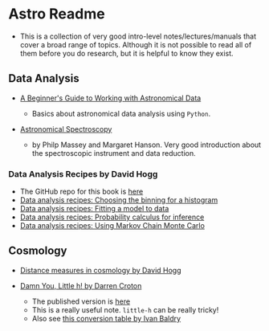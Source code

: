 # Astro Readme
* This is a collection of very good intro-level notes/lectures/manuals that cover a broad range of topics. Although it is not possible to read all of them before you do research, but it is helpful to know they exist. 

## Data Analysis

- [A Beginner's Guide to Working with Astronomical Data](https://arxiv.org/abs/1905.13189)
	* Basics about astronomical data analysis using `Python`.
	
- [Astronomical Spectroscopy](http://adsabs.harvard.edu/abs/2013pss2.book...35M)
	* by Philp Massey and Margaret Hanson. Very good introduction about the spectroscopic instrument and data reduction.

### Data Analysis Recipes by David Hogg

- The GitHub repo for this book is [here](https://github.com/davidwhogg/DataAnalysisRecipes)
- [Data analysis recipes: Choosing the binning for a histogram](https://arxiv.org/abs/0807.4820)
- [Data analysis recipes: Fitting a model to data](https://arxiv.org/abs/1008.4686)
- [Data analysis recipes: Probability calculus for inference](https://arxiv.org/abs/1205.4446)
- [Data analysis recipes: Using Markov Chain Monte Carlo](https://arxiv.org/abs/1710.06068)


## Cosmology 

- [Distance measures in cosmology by David Hogg](https://arxiv.org/abs/astro-ph/9905116)

- [Damn You, Little h! by Darren Croton](https://arxiv.org/abs/1308.4150)
	* The published version is [here](https://www.cambridge.org/core/journals/publications-of-the-astronomical-society-of-australia/article/damn-you-little-h-or-realworld-applications-of-the-hubble-constant-using-observed-and-simulated-data/EB4B786F4500F897A589C3ED980C17F5)
	* This is a really useful note.  `little-h` can be really tricky! 
	* Also see [this conversion table by Ivan Baldry](http://www.astro.ljmu.ac.uk/~ikb/research/)

